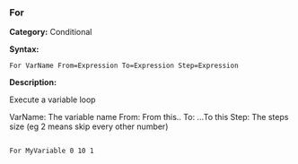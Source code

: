 ### For

**Category:**
Conditional

**Syntax:**

```scorpionengine
For VarName From=Expression To=Expression Step=Expression
```

**Description:**

Execute a variable loop

VarName: The variable name
From: From this..
To: ...To this
Step: The steps size (eg 2 means skip every other number)

```scorpionengine

For MyVariable 0 10 1

```
